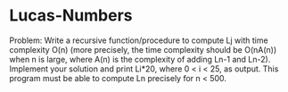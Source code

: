 # Lucas-Numbers

Problem:
Write a recursive function/procedure to compute Lj with time complexity O(n) (more precisely, the time complexity should be O(nA(n)) when n is large, where A(n) is the complexity of adding Ln-1 and Ln-2). Implement your solution and print Li*20, where 0 < i < 25, as output. This program must be able to compute Ln precisely for n < 500.
